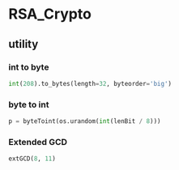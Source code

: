 # RSA_Crypto











## utility


### int to byte
```python
int(208).to_bytes(length=32, byteorder='big')
```

### byte to int

```python
p = byteToint(os.urandom(int(lenBit / 8)))
```



### Extended GCD

```python
extGCD(8, 11)
```




